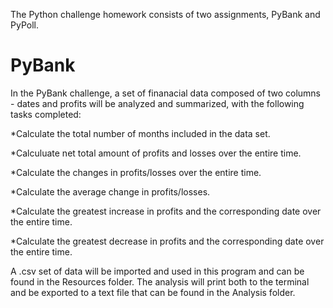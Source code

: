 The Python challenge homework consists of two assignments, PyBank and PyPoll.



# PyBank


In the PyBank challenge, a set of finanacial data composed of two columns - dates and profits will be analyzed and summarized, with the following tasks completed: 

  *Calculate the total number of months included in the data set.
  
  *Calculuate net total amount of profits and losses over the entire time.
  
  *Calculate the changes in profits/losses over the entire time.
  
  *Calculate the average change in profits/losses.
  
  *Calculate the greatest increase in profits and the corresponding date over the entire time.
  
  *Calculate the greatest decrease in profits and the corresponding date over the entire time.

A .csv set of data will be imported and used in this program and can be found in the Resources folder.
The analysis will print both to the terminal and be exported to a text file that can be found in the Analysis folder.
